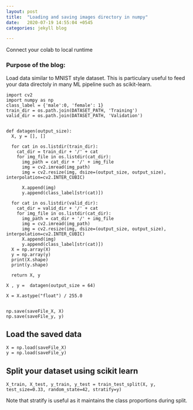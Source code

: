 ```yaml
---
layout: post
title:  "Loading and saving images directory in numpy"
date:   2020-07-19 14:55:04 +0545
categories: jekyll blog

---
```

Connect your colab to local runtime


### Purpose of the blog:
Load data similar to MNIST style dataset. This is particulary useful to feed your data directoly in many ML pipeline such as scikit-learn. 

```
import cv2
import numpy as np
class_label = {'male':0, 'female': 1}
train_dir = os.path.join(DATASET_PATH, 'Training')
valid_dir = os.path.join(DATASET_PATH, 'Validation')


def datagen(output_size):
  X, y = [], []  
   
  for cat in os.listdir(train_dir):
    cat_dir = train_dir + '/' + cat
    for img_file in os.listdir(cat_dir):
      img_path = cat_dir + '/' + img_file
      img = cv2.imread(img_path)
      img = cv2.resize(img, dsize=(output_size, output_size), interpolation=cv2.INTER_CUBIC)
     
      X.append(img)
      y.append(class_label[str(cat)])

  for cat in os.listdir(valid_dir):
    cat_dir = valid_dir + '/' + cat
    for img_file in os.listdir(cat_dir):
      img_path = cat_dir + '/' + img_file
      img = cv2.imread(img_path)
      img = cv2.resize(img, dsize=(output_size, output_size), interpolation=cv2.INTER_CUBIC)
      X.append(img)
      y.append(class_label[str(cat)])   
  X = np.array(X)
  y = np.array(y)
  print(X.shape)
  print(y.shape)

  return X, y    
  
X , y =  datagen(output_size = 64)

X = X.astype("float") / 255.0


np.save(saveFile_X, X)
np.save(saveFile_y, y)

```
## Load the saved data

```
X = np.load(saveFile_X)
y = np.load(saveFile_y)
```

## Split your dataset using scikit learn

```
X_train, X_test, y_train, y_test = train_test_split(X, y, test_size=0.33, random_state=42, stratify=y)
```
Note that stratify is useful as it maintains the class proportions during split.



